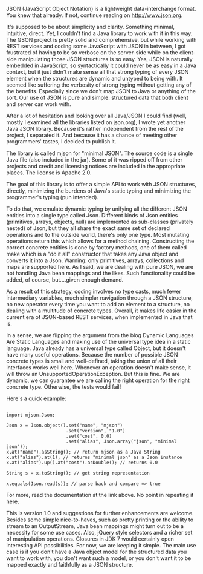 JSON (JavaScript Object Notation) is a lightweight data-interchange format. You knew that already. If not, continue reading on http://www.json.org.

It's supposed to be about simplicity and clarity. Something minimal, intuitive, direct. Yet, I couldn't find a Java library to work with it in this way. The GSON project is pretty solid and comprehensive, but while working with REST services and coding some JavaScript with JSON in between, I got frustrated of having to be so verbose on the server-side while on the client-side manipulating those JSON structures is so easy. Yes, JSON is naturally embedded in JavaScript, so syntactically it could never be as easy in a Java context, but it just didn't make sense all that strong typing of every JSON element when the structures are dynamic and untyped to being with. It seemed like suffering the verbosity of strong typing without getting any of the benefits. Especially since we don't map JSON to Java or anything of the sort. Our use of JSON is pure and simple: structured data that both client and server can work with. 

After a lot of hesitation and looking over all Java/JSON I could find (well, mostly I examined all the libraries listed on json.org), I wrote yet another Java JSON library. Because it's rather independent from the rest of the project, I separated it. And because it has a chance of meeting other programmers' tastes, I decided to publish it. 

The library is called mjson for "minimal JSON". The source code is a single Java file (also included in the jar). Some of it was ripped off from other projects and credit and licensing notices are included in the appropriate places. The license is Apache 2.0.

The goal of this library is to offer a simple API to work with JSON structures, directly, minimizing the burdens of Java's static typing and minimizing the programmer's typing (pun intended). 

To do that, we emulate dynamic typing by unifying all the different JSON entities into a single type called Json. Different kinds of Json entities (primitives, arrays, objects, null) are implemented as sub-classes (privately nested) of Json, but they all share the exact same set of declared operations and to the outside world, there's only one type. Most mutating operations return this which allows for a method chaining. Constructing the correct concrete entities is done by factory methods, one of them called make which is a "do it all" constructor that takes any Java object and converts it into a Json. Warning: only primitives, arrays, collections and maps are supported here. As I said, we are dealing with pure JSON, we are not handling Java bean mappings and the likes. Such functionality could be added, of course, but....given enough demand.

As a result of this strategy, coding involves no type casts, much fewer intermediary variables, much simpler navigation through a JSON structure, no new operator every time you want to add an element to a structure, no dealing with a multitude of concrete types. Overall, it makes life easier in the current era of JSON-based REST services, when implemented in Java that is.

In a sense, we are flipping the argument from the blog Dynamic Languages Are Static Languages and making use of the universal type idea in a static language. Java already has a universal type called Object, but it doesn't have many useful operations. Because the number of possible JSON concrete types is small and well-defined, taking the union of all their interfaces works well here. Whenever an operation doesn't make sense, it will throw an UnsupportedOperationException. But this is fine. We are dynamic, we can guarantee we are calling the right operation for the right concrete type. Otherwise, the tests would fail!

Here's a quick example:

<pre><code>
import mjson.Json;

Json x = Json.object().set("name", "mjson")
                      .set("version", "1.0")
                      .set("cost", 0.0)
                      .set("alias", Json.array("json", "minimal json"));
x.at("name").asString(); // return mjson as a Java String
x.at("alias").at(1); // returns "minimal json" as a Json instance
x.at("alias").up().at("cost").asDouble(); // returns 0.0

String s = x.toString(); // get string representation

x.equals(Json.read(s)); // parse back and compare => true
</code></pre>

For more, read the documentation at the link above. No point in repeating it here.

This is version 1.0 and suggestions for further enhancements are welcome. Besides some simple nice-to-haves, such as pretty printing or the ability to stream to an OutputStream, Java bean mappings might turn out to be a necessity for some use cases. Also, jQuery style selectors and a richer set of manipulation operations. Closures in JDK 7 would certainly open interesting API possibilities. For now, we are keeping it simple. The main use case is if you don't have a Java object model for the structured data you want to work with, you don't want such a model, or you don't want it to be mapped exactly and faithfully as a JSON structure.
